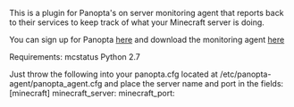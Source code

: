 This is a plugin for Panopta's on server monitoring agent that reports back to their services to keep track of what your Minecraft server is doing.

You can sign up for Panopta [here](http://www.panopta.com/) and download the monitoring agent [here](http://answers.panopta.com/how-do-i-install-and-configure-a-panopta-monitoring-agent-v-2/)

Requirements:
mcstatus
Python 2.7


Just throw the following into your panopta.cfg located at /etc/panopta-agent/panopta_agent.cfg and place the server name and port in the fields:
[minecraft]
minecraft_server: 
minecraft_port:
